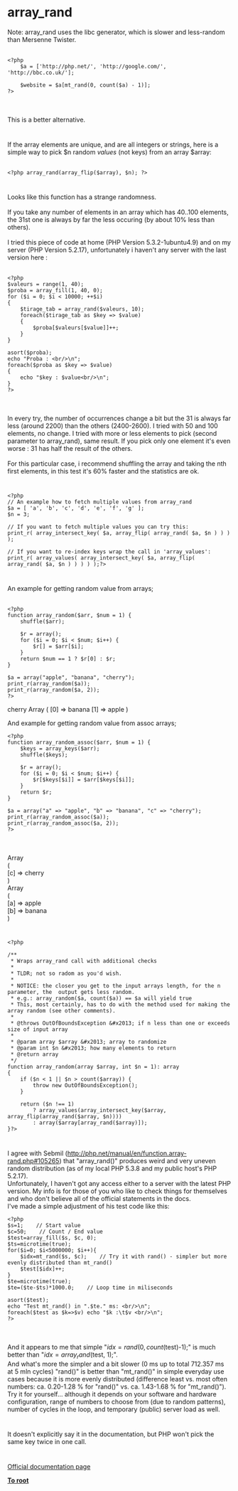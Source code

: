 # array_rand



Note: array_rand uses the libc generator, which is slower and less-random than Mersenne Twister.<br><br>

```
<?php
    $a = ['http://php.net/', 'http://google.com/', 'http://bbc.co.uk/'];

    $website = $a[mt_rand(0, count($a) - 1)];
?>
```
<br><br>This is a better alternative.  

#

If the array elements are unique, and are all integers or strings, here is a simple way to pick $n random *values* (not keys) from an array $array:<br><br>

```
<?php array_rand(array_flip($array), $n); ?>
```
  

#

Looks like this function has a strange randomness.<br><br>If you take any number of elements in an array which has 40..100 elements, the 31st one is always by far the less occuring (by about 10% less than others).<br><br>I tried this piece of code at home (PHP Version 5.3.2-1ubuntu4.9) and on my server (PHP Version 5.2.17), unfortunately i haven&apos;t any server with the last version here :<br><br>

```
<?php
$valeurs = range(1, 40);
$proba = array_fill(1, 40, 0);
for ($i = 0; $i < 10000; ++$i)
{
    $tirage_tab = array_rand($valeurs, 10);
    foreach($tirage_tab as $key => $value)
    {
        $proba[$valeurs[$value]]++;
    }
}

asort($proba);
echo "Proba : <br/>\n";
foreach($proba as $key => $value)
{
    echo "$key : $value<br/>\n";
}
?>
```
<br><br>In every try, the number of occurrences change a bit but the 31 is always far less (around 2200) than the others (2400-2600). I tried with 50 and 100 elements, no change. I tried with more or less elements to pick (second parameter to array_rand), same result. If you pick only one element it&apos;s even worse : 31 has half the result of the others.<br><br>For this particular case, i recommend shuffling the array and taking the nth first elements, in this test it&apos;s 60% faster and the statistics are ok.  

#



```
<?php
// An example how to fetch multiple values from array_rand
$a = [ 'a', 'b', 'c', 'd', 'e', 'f', 'g' ];
$n = 3;

// If you want to fetch multiple values you can try this:
print_r( array_intersect_key( $a, array_flip( array_rand( $a, $n ) ) ) );

// If you want to re-index keys wrap the call in 'array_values':
print_r( array_values( array_intersect_key( $a, array_flip( array_rand( $a, $n ) ) ) ) );?>
```
  

#

An example for getting random value from arrays;<br><br>

```
<?php
function array_random($arr, $num = 1) {
    shuffle($arr);
    
    $r = array();
    for ($i = 0; $i < $num; $i++) {
        $r[] = $arr[$i];
    }
    return $num == 1 ? $r[0] : $r;
}

$a = array("apple", "banana", "cherry");
print_r(array_random($a));
print_r(array_random($a, 2));
?>
```


cherry
Array
(
    [0] => banana
    [1] => apple
)

And example for getting random value from assoc arrays;



```
<?php
function array_random_assoc($arr, $num = 1) {
    $keys = array_keys($arr);
    shuffle($keys);
    
    $r = array();
    for ($i = 0; $i < $num; $i++) {
        $r[$keys[$i]] = $arr[$keys[$i]];
    }
    return $r;
}

$a = array("a" => "apple", "b" => "banana", "c" => "cherry");
print_r(array_random_assoc($a));
print_r(array_random_assoc($a, 2));
?>
```
<br><br>Array<br>(<br>    [c] =&gt; cherry<br>)<br>Array<br>(<br>    [a] =&gt; apple<br>    [b] =&gt; banana<br>)  

#



```
<?php

/**
 * Wraps array_rand call with additional checks
 *
 * TLDR; not so radom as you'd wish.
 *
 * NOTICE: the closer you get to the input arrays length, for the n parameter, the  output gets less random.
 * e.g.: array_random($a, count($a)) == $a will yield true
 * This, most certainly, has to do with the method used for making the array random (see other comments).
 *
 * @throws OutOfBoundsException &#x2013; if n less than one or exceeds size of input array
 *
 * @param array $array &#x2013; array to randomize
 * @param int $n &#x2013; how many elements to return
 * @return array
 */
function array_random(array $array, int $n = 1): array
{
    if ($n < 1 || $n > count($array)) {
        throw new OutOfBoundsException();
    }

    return ($n !== 1)
        ? array_values(array_intersect_key($array, array_flip(array_rand($array, $n))))
        : array($array[array_rand($array)]);
}?>
```
  

#

I agree with Sebmil (http://php.net/manual/en/function.array-rand.php#105265) that "array_rand()" produces weird and very uneven random distribution (as of my local PHP 5.3.8 and my public host&apos;s PHP 5.2.17).<br>Unfortunately, I haven&apos;t got any access either to a server with the latest PHP version. My info is for those of you who like to check things for themselves and who don&apos;t believe all of the official statements in the docs.<br>I&apos;ve made a simple adjustment of his test code like this:<br>

```
<?php 
$s=1;    // Start value
$c=50;    // Count / End value
$test=array_fill($s, $c, 0);
$ts=microtime(true);
for($i=0; $i<5000000; $i++){
    $idx=mt_rand($s, $c);    // Try it with rand() - simpler but more evenly distributed than mt_rand()
    $test[$idx]++;
}
$te=microtime(true);
$te=($te-$ts)*1000.0;    // Loop time in miliseconds

asort($test);
echo "Test mt_rand() in ".$te." ms: <br/>\n";
foreach($test as $k=>$v) echo "$k :\t$v <br/>\n";
?>
```
<br><br>And it appears to me that simple "$idx=rand(0, count($test)-1);" is much better than "$idx=array_rand($test, 1);".<br>And what&apos;s more the simpler and a bit slower (0 ms up to total 712.357 ms at 5 mln cycles) "rand()" is better than "mt_rand()" in simple everyday use cases because it is more evenly distributed (difference least vs. most often numbers: ca. 0.20-1.28 % for "rand()" vs. ca. 1.43-1.68 % for "mt_rand()").<br>Try it for yourself... although it depends on your software and hardware configuration, range of numbers to choose from (due to random patterns), number of cycles in the loop, and temporary (public) server load as well.  

#

It doesn&apos;t explicitly say it in the documentation, but PHP won&apos;t pick the same key twice in one call.  

#

[Official documentation page](https://www.php.net/manual/en/function.array-rand.php)

**[To root](/README.md)**